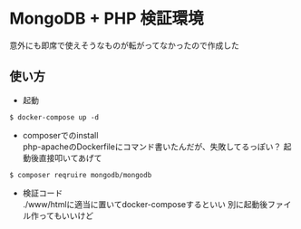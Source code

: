 # MongoDB + PHP 検証環境
意外にも即席で使えそうなものが転がってなかったので作成した

## 使い方
* 起動
```
$ docker-compose up -d
```

* composerでのinstall  
php-apacheのDockerfileにコマンド書いたんだが、失敗してるっぽい？
起動後直接叩いてあげて
```
$ composer reqruire mongodb/mongodb
```

* 検証コード  
./www/htmlに適当に置いてdocker-composeするといい
別に起動後ファイル作ってもいいけど

## 
